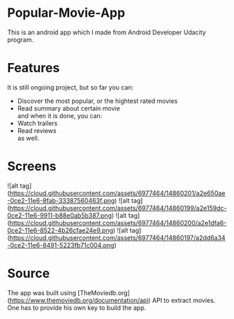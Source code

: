 # Popular-Movie-App
This is an android app which I made from Android Developer Udacity program.
# Features
It is still ongoing project, but so far you can:
* Discover the most popular, or the hightest rated movies
* Read summary about certain movie            
and when it is done, you can:
* Watch trailers
* Read reviews                                                                                     
as well.                                                                                        

# Screens
![alt tag] (https://cloud.githubusercontent.com/assets/6977464/14860201/a2e650ae-0ce2-11e6-8fab-33387560463f.png)
![alt tag] (https://cloud.githubusercontent.com/assets/6977464/14860199/a2e159dc-0ce2-11e6-9911-b88e0ab5b387.png)
![alt tag] (https://cloud.githubusercontent.com/assets/6977464/14860200/a2e1dfa6-0ce2-11e6-8522-4b26cfae24e9.png)
![alt tag] (https://cloud.githubusercontent.com/assets/6977464/14860197/a2dd6a34-0ce2-11e6-8491-5223fb71c004.png)

# Source
The app was built using [TheMoviedb.org] (https://www.themoviedb.org/documentation/api) API to extract movies. One has to provide his own key to build the app.
